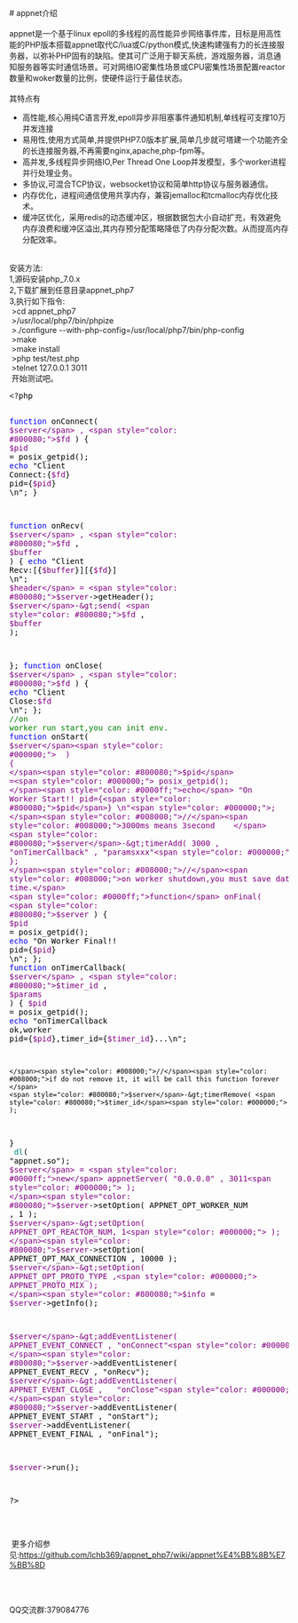 <p># appnet介绍<br /><br />appnet是一个基于linux epoll的多线程的高性能异步网络事件库，目标是用高性能的PHP版本搭载appnet取代C/lua或C/python模式,快速构建强有力的长连接服务器，以弥补PHP固有的缺陷。使其可广泛用于聊天系统，游戏服务器，消息通知服务器等实时通信场景。可对网络IO密集性场景或CPU密集性场景配置reactor数量和woker数量的比例，使硬件运行于最佳状态。<br /><br />其特点有</p>
<ul>
<li>高性能,核心用纯C语言开发,epoll异步非阻塞事件通知机制,单线程可支撑10万并发连接</li>
<li>易用性,使用方式简单,并提供PHP7.0版本扩展,简单几步就可塔建一个功能齐全的长连接服务器,不再需要nginx,apache,php-fpm等。</li>
<li>高并发,多线程异步网络IO,Per Thread One Loop并发模型，多个worker进程并行处理业务。</li>
<li>多协议,可混合TCP协议，websocket协议和简单http协议与服务器通信。</li>
<li>内存优化，进程间通信使用共享内存，兼容jemalloc和tcmalloc内存优化技术。</li>
<li>缓冲区优化，采用redis的动态缓冲区，根据数据包大小自动扩充，有效避免内存浪费和缓冲区溢出,其内存预分配策略降低了内存分配次数。从而提高内存分配效率。</li>


</ul>
<p><br />安装方法:<br />1,源码安装php_7.0.x<br />2,下载扩展到任意目录appnet_php7<br />3,执行如下指令:<br />&nbsp;&gt;cd appnet_php7<br />&nbsp;&gt;/usr/local/php7/bin/phpize<br />&nbsp;&gt;./configure --with-php-config=/usr/local/php7/bin/php-config<br />&nbsp;&gt;make<br />&nbsp;&gt;make install<br />&nbsp;&gt;php test/test.php<br />&nbsp;&gt;telnet 127.0.0.1 3011<br />&nbsp;开始测试吧。</p>
<div class="cnblogs_code">
<pre>&lt;?<span style="color: #000000;">php

</span><span style="color: #0000ff;">function</span> onConnect( <span style="color: #800080;">$server</span> , <span style="color: #800080;">$fd</span><span style="color: #000000;"> )
{
      </span><span style="color: #800080;">$pid</span> =<span style="color: #000000;"> posix_getpid();
      </span><span style="color: #0000ff;">echo</span> "Client Connect:{<span style="color: #800080;">$fd</span>} pid={<span style="color: #800080;">$pid</span>} \n"<span style="color: #000000;">; 
}

</span><span style="color: #0000ff;">function</span> onRecv( <span style="color: #800080;">$server</span> , <span style="color: #800080;">$fd</span> , <span style="color: #800080;">$buffer</span><span style="color: #000000;"> )
{
    </span><span style="color: #0000ff;">echo</span> "Client Recv:[{<span style="color: #800080;">$buffer</span>}][{<span style="color: #800080;">$fd</span>}] \n"<span style="color: #000000;">;
    </span><span style="color: #800080;">$header</span> = <span style="color: #800080;">$server</span>-&gt;<span style="color: #000000;">getHeader();
    </span><span style="color: #800080;">$server</span>-&gt;send( <span style="color: #800080;">$fd</span> , <span style="color: #800080;">$buffer</span><span style="color: #000000;"> );
    
};
</span><span style="color: #0000ff;">function</span> onClose( <span style="color: #800080;">$server</span> , <span style="color: #800080;">$fd</span><span style="color: #000000;"> )
{ 
    </span><span style="color: #0000ff;">echo</span> "Client Close:<span style="color: #800080;">$fd</span> \n"<span style="color: #000000;">;
};
</span><span style="color: #008000;">//</span><span style="color: #008000;">on worker run start,you can init env.</span>
<span style="color: #0000ff;">function</span> onStart( <span style="color: #800080;">$server</span><span style="color: #000000;">  )
{
    </span><span style="color: #800080;">$pid</span> =<span style="color: #000000;"> posix_getpid();
        </span><span style="color: #0000ff;">echo</span> "On Worker Start!! pid={<span style="color: #800080;">$pid</span>} \n"<span style="color: #000000;">;
    </span><span style="color: #008000;">//</span><span style="color: #008000;">3000ms means 3second    </span>
    <span style="color: #800080;">$server</span>-&gt;timerAdd( 3000 , "onTimerCallback" , "paramsxxx"<span style="color: #000000;"> );
};
</span><span style="color: #008000;">//</span><span style="color: #008000;">on worker shutdown,you must save data in last time.</span>
<span style="color: #0000ff;">function</span> onFinal( <span style="color: #800080;">$server</span><span style="color: #000000;">  )
{
    </span><span style="color: #800080;">$pid</span> =<span style="color: #000000;"> posix_getpid();
    </span><span style="color: #0000ff;">echo</span> "On Worker Final!! pid={<span style="color: #800080;">$pid</span>} \n"<span style="color: #000000;">;
};
</span><span style="color: #0000ff;">function</span> onTimerCallback( <span style="color: #800080;">$server</span> , <span style="color: #800080;">$timer_id</span> ,  <span style="color: #800080;">$params</span><span style="color: #000000;"> )
{
    </span><span style="color: #800080;">$pid</span> =<span style="color: #000000;"> posix_getpid();
    </span><span style="color: #0000ff;">echo</span> "onTimerCallback  ok,worker pid={<span style="color: #800080;">$pid</span>},timer_id={<span style="color: #800080;">$timer_id</span>}...\n"<span style="color: #000000;">;
    
    </span><span style="color: #008000;">//</span><span style="color: #008000;">if do not remove it, it will be call this function forever    </span>
    <span style="color: #800080;">$server</span>-&gt;timerRemove( <span style="color: #800080;">$timer_id</span><span style="color: #000000;"> );        
}<br />
</span><span style="color: #008080;">dl</span>( "appnet.so"<span style="color: #000000;">);
</span><span style="color: #800080;">$server</span> = <span style="color: #0000ff;">new</span> appnetServer( "0.0.0.0" , 3011<span style="color: #000000;"> );
</span><span style="color: #800080;">$server</span>-&gt;setOption( APPNET_OPT_WORKER_NUM , 1<span style="color: #000000;"> );
</span><span style="color: #800080;">$server</span>-&gt;setOption( APPNET_OPT_REACTOR_NUM, 1<span style="color: #000000;"> );
</span><span style="color: #800080;">$server</span>-&gt;setOption( APPNET_OPT_MAX_CONNECTION , 10000<span style="color: #000000;"> );
</span><span style="color: #800080;">$server</span>-&gt;setOption( APPNET_OPT_PROTO_TYPE ,<span style="color: #000000;"> APPNET_PROTO_MIX );
</span><span style="color: #800080;">$info</span> = <span style="color: #800080;">$server</span>-&gt;<span style="color: #000000;">getInfo();

</span><span style="color: #800080;">$server</span>-&gt;addEventListener( APPNET_EVENT_CONNECT , "onConnect"<span style="color: #000000;">);
</span><span style="color: #800080;">$server</span>-&gt;addEventListener( APPNET_EVENT_RECV ,    "onRecv"<span style="color: #000000;">);
</span><span style="color: #800080;">$server</span>-&gt;addEventListener( APPNET_EVENT_CLOSE ,   "onClose"<span style="color: #000000;">);
</span><span style="color: #800080;">$server</span>-&gt;addEventListener( APPNET_EVENT_START ,   "onStart"<span style="color: #000000;">);
</span><span style="color: #800080;">$server</span>-&gt;addEventListener( APPNET_EVENT_FINAL ,   "onFinal"<span style="color: #000000;">);

</span><span style="color: #800080;">$server</span>-&gt;<span style="color: #000000;">run();


</span>?&gt;</pre>
</div>
<p>&nbsp;</p>
<p>&nbsp;更多介绍参见:<a href="https://github.com/lchb369/appnet_php7/wiki/APPNET%E6%96%87%E6%A1%A3%E7%9B%AE%E5%BD%95" target="_blank">https://github.com/lchb369/appnet_php7/wiki/appnet%E4%BB%8B%E7%BB%8D</a></p>
<p>&nbsp;</p>
<p><br />QQ交流群:379084776</p>
